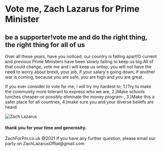 <h1>Vote me, Zach Lazarus for Prime Minister</h1>
<h2>be a supporter!vote me and do the right thing, the right thing for all of us</h2>
<main>
<p>Over all these years, have you noticed, our country is falling apart!O current and previous Prime Ministers have been slowly failing to keep us big.All of that could change, vote me and i will keep us ontop, you will not have the need to worry about brexit, your job, if your salary's going down, if another war is coming, because you are safe, you are high and you are great.</p>
<p>If you ever consider to vote for me, i will try my hardest to;
  1.)Try to make the community more tolerant to express who we are,
  2.)Make schools lunches cheaper-or possibly eliminate the money program-,
  3.)Make this a safer place for all countries,
  4.)make sure you and your diverse beliefs are heard.</p>
</main>
<img src="https://mail.google.com/mail/u/0/?ui=2&view=btop&ver=ops2cvpehp6#attid%253Datt_177f4349c393b3d2_0.1_44706be5_d12a3b32_427c2b36_76a58145_2187cbcb%25252FIMG_5610.jpg" alt="Zach Lazarus">
<h4>thank you for your time and generosity.</h4>


<p>ZachForPm.co.uk @2021 if you have any further question, please email our party on ZachLazarusOffial@gmail.com</p>
